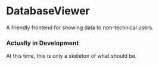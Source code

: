 # DatabaseViewer
A friendly frontend for showing data to non-technical users.

### Actually in Development

At this time, this is only a skeleton of what should be.